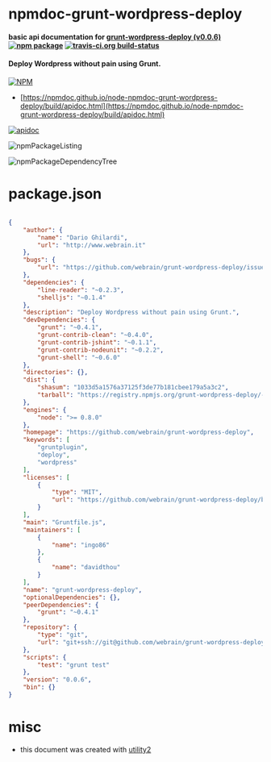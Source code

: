 # npmdoc-grunt-wordpress-deploy

#### basic api documentation for  [grunt-wordpress-deploy (v0.0.6)](https://github.com/webrain/grunt-wordpress-deploy)  [![npm package](https://img.shields.io/npm/v/npmdoc-grunt-wordpress-deploy.svg?style=flat-square)](https://www.npmjs.org/package/npmdoc-grunt-wordpress-deploy) [![travis-ci.org build-status](https://api.travis-ci.org/npmdoc/node-npmdoc-grunt-wordpress-deploy.svg)](https://travis-ci.org/npmdoc/node-npmdoc-grunt-wordpress-deploy)

#### Deploy Wordpress without pain using Grunt.

[![NPM](https://nodei.co/npm/grunt-wordpress-deploy.png?downloads=true&downloadRank=true&stars=true)](https://www.npmjs.com/package/grunt-wordpress-deploy)

- [https://npmdoc.github.io/node-npmdoc-grunt-wordpress-deploy/build/apidoc.html](https://npmdoc.github.io/node-npmdoc-grunt-wordpress-deploy/build/apidoc.html)

[![apidoc](https://npmdoc.github.io/node-npmdoc-grunt-wordpress-deploy/build/screenCapture.buildCi.browser.%252Ftmp%252Fbuild%252Fapidoc.html.png)](https://npmdoc.github.io/node-npmdoc-grunt-wordpress-deploy/build/apidoc.html)

![npmPackageListing](https://npmdoc.github.io/node-npmdoc-grunt-wordpress-deploy/build/screenCapture.npmPackageListing.svg)

![npmPackageDependencyTree](https://npmdoc.github.io/node-npmdoc-grunt-wordpress-deploy/build/screenCapture.npmPackageDependencyTree.svg)



# package.json

```json

{
    "author": {
        "name": "Dario Ghilardi",
        "url": "http://www.webrain.it"
    },
    "bugs": {
        "url": "https://github.com/webrain/grunt-wordpress-deploy/issues"
    },
    "dependencies": {
        "line-reader": "~0.2.3",
        "shelljs": "~0.1.4"
    },
    "description": "Deploy Wordpress without pain using Grunt.",
    "devDependencies": {
        "grunt": "~0.4.1",
        "grunt-contrib-clean": "~0.4.0",
        "grunt-contrib-jshint": "~0.1.1",
        "grunt-contrib-nodeunit": "~0.2.2",
        "grunt-shell": "~0.6.0"
    },
    "directories": {},
    "dist": {
        "shasum": "1033d5a1576a37125f3de77b181cbee179a5a3c2",
        "tarball": "https://registry.npmjs.org/grunt-wordpress-deploy/-/grunt-wordpress-deploy-0.0.6.tgz"
    },
    "engines": {
        "node": ">= 0.8.0"
    },
    "homepage": "https://github.com/webrain/grunt-wordpress-deploy",
    "keywords": [
        "gruntplugin",
        "deploy",
        "wordpress"
    ],
    "licenses": [
        {
            "type": "MIT",
            "url": "https://github.com/webrain/grunt-wordpress-deploy/blob/master/LICENSE-MIT"
        }
    ],
    "main": "Gruntfile.js",
    "maintainers": [
        {
            "name": "ingo86"
        },
        {
            "name": "davidthou"
        }
    ],
    "name": "grunt-wordpress-deploy",
    "optionalDependencies": {},
    "peerDependencies": {
        "grunt": "~0.4.1"
    },
    "repository": {
        "type": "git",
        "url": "git+ssh://git@github.com/webrain/grunt-wordpress-deploy.git"
    },
    "scripts": {
        "test": "grunt test"
    },
    "version": "0.0.6",
    "bin": {}
}
```



# misc
- this document was created with [utility2](https://github.com/kaizhu256/node-utility2)
